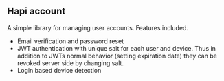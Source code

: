 ## Hapi account

A simple library for managing user accounts. Features included.

* Email verification and password reset
* JWT authentication with unique salt for each user and device. Thus in addition to JWTs normal behavior (setting expiration date) they can be revoked server side by changing salt.
* Login based device detection

